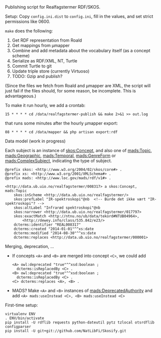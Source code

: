 Publishing script for Realfagstermer RDF/SKOS.

Setup: Copy `config.ini.dist` to `config.ini`, fill in the values, and set strict permissions like 0600.

`make` does the following:

1. Get RDF representation from Roald
2. Get mappings from µmapper
3. Combine and add metadata about the vocabulary itself (as a concept scheme)
4. Serialize as RDF/XML, NT, Turtle
5. Commit Turtle to git
6. Update triple store (currently Virtuoso)
7. TODO: Gzip and publish?

(Since the files we fetch from Roald and µmapper are XML, the script will just fail if the files should, for some reason, be incomplete. This is advantageous.)

To make it run hourly, we add a crontab:

    15 * * * * cd /data/realfagstermer-publish && make 2>&1 >> out.log

that runs some minutes after the hourly µmapper export:

    08 * * * * cd /data/mapper && php artisan export:rdf


Data model (work in progress)

Each subject is an instance of [skos:Concept](http://www.w3.org/2004/02/skos/core#Concept), and also one of [mads:Topic](http://www.loc.gov/mads/rdf/v1#Topic), [mads:Geographic](http://www.loc.gov/mads/rdf/v1#Geographic), [mads:Temporal](http://www.loc.gov/mads/rdf/v1#Temporal), [mads:GenreForm](http://www.loc.gov/mads/rdf/v1#GenreForm) or [mads:ComplexSubject](http://www.loc.gov/mads/rdf/v1#ComplexSubject), indicating the type of subject.

```turtle
@prefix skos: <http://www.w3.org/2004/02/skos/core#> .
@prefix xs: <http://www.w3.org/2001/XMLSchema#> .
@prefix mads: <http://www.loc.gov/mads/rdf/v1#> .

<http://data.ub.uio.no/realfagstermer/008317> a skos:Concept, mads:Topic
    skos:inScheme <http://data.ub.uio.no/realfagstermer/>
    skos:prefLabel "IR-spektroskopi"@nb  <!-- Burde det ikke vært "IR-spektroskopi"? -->
    skos:altLabel "Infrarød spektroskopi"@nb
    skos:narrower <http://data.ub.uio.no/realfagstermer/017797>
    skos:exactMatch <http://ntnu.no/ub/data/tekord#NTUB04964>,
        <http://dewey.info/class/535.842/e23/>
    dcterms:identifier "REAL008317"
    dcterms:created "2014-01-01"^^xs:date
    dcterms:modified "2014-08-30"^^xs:date
    dcterms:replaces <http://data.ub.uio.no/realfagstermer/000001>
```
Merging, deprecation, ...

* If concepts `<A>` and `<B>` are merged into concept `<C>`, we could add
    ```
    <A> owl:deprecated "true"^^xsd:boolean ; 
      dcterms:isReplacedBy <C> .
    <B> owl:deprecated "true"^^xsd:boolean ;
      dcterms:isReplacedBy <C> .
    <C> dcterms:replaces <A>, <B> .
    ```

 * MADS? Make `<A>` and `<B>` instances of [mads:DeprecatedAuthority](http://www.loc.gov/mads/rdf/v1#DeprecatedAuthority) and add `<A> mads:useInstead <C>, <B> mads:useInstead <C>`

First-time setup:

```
virtualenv ENV
. ENV/bin/activate
pip install -U rdflib requests python-dateutil pytz tzlocal otsrdflib configparser
pip install -U git+git://github.com/NatLibFi/Skosify.git
```
